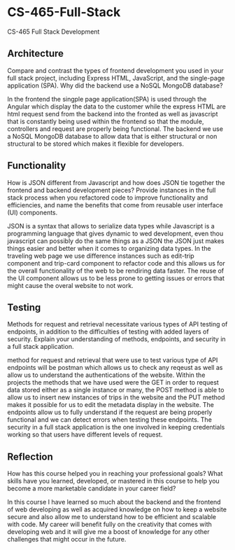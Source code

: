# CS-465-Full-Stack
CS-465 Full Stack Development
## Architecture
Compare and contrast the types of frontend development you used in your full stack project, including Express HTML, JavaScript, and the single-page application (SPA).
Why did the backend use a NoSQL MongoDB database?

In the frontend the singple page application(SPA) is used through the Angular which display the data to the customer while the express HTML are html request send from the backend into the fronted as well as javascript that is constantly being used within the frontend so that the module, controllers and request are properly being functional. The backend we use a NoSQL MongoDB database to allow data that is either structural or non structural to be stored which makes it flexible for developers.

## Functionality
How is JSON different from Javascript and how does JSON tie together the frontend and backend development pieces?
Provide instances in the full stack process when you refactored code to improve functionality and efficiencies, and name the benefits that come from reusable user interface (UI) components.

JSON is a syntax that allows to serialize data types while Javascript is a programming language that gives dynamic to wed development, even thou javascript can possibly do the same things as a JSON the JSON just makes things easier and better when it comes to organizing data types. In the traveling web page we use difference instances such as edit-trip component and trip-card component to refactor code and this allows us for the overall functionality of the web to be rendiring data faster. The reuse of the UI component allows us to be less prone to getting issues or errors that might cause the overal website to not work.

## Testing
Methods for request and retrieval necessitate various types of API testing of endpoints, in addition to the difficulties of testing with added layers of security. Explain your understanding of methods, endpoints, and security in a full stack application.

method for request and retrieval that were use to test various type of API endpoints will be postman which allows us to check any reqeust as well as allow us to understand the authentications of the website. Within the projects the methods that we have used were the GET in order to request data stored either as a single instance or many, the POST method is able to allow us to insert new instances of trips in the website and the PUT method makes it possible for us to edit the metadata display in the website. The endpoints allow us to fully understand if the request are being properly functional and we can detect errors when testing these endpoints. The security in a full stack application is the one involved in keeping credentials working so that users have different levels of request.


## Reflection
How has this course helped you in reaching your professional goals? What skills have you learned, developed, or mastered in this course to help you become a more marketable candidate in your career field?

In this course I have learned so much about the backend and the frontend of web developing as well as acquired knowledge on how to keep a website secure and also allow me to understand how to be efficient and scalable with code. My career will benefit fully on the creativity that comes with developing web and it will give me a boost of knowledge for any other challenges that might occur in the future.
